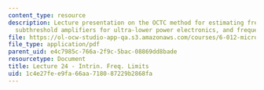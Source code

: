 ```yaml
---
content_type: resource
description: Lecture presentation on the OCTC method for estimating frequency response,
  subthreshold amplifiers for ultra-lower power electronics, and frequency performance.
file: https://ol-ocw-studio-app-qa.s3.amazonaws.com/courses/6-012-microelectronic-devices-and-circuits-fall-2009/1c4e27fee9fa66aa718087229b2868fa_MIT6_012F09_lec24.pdf
file_type: application/pdf
parent_uid: e4c7985c-766a-2f9c-5bac-08869dd8bade
resourcetype: Document
title: Lecture 24 - Intrin. Freq. Limits
uid: 1c4e27fe-e9fa-66aa-7180-87229b2868fa
---
```

